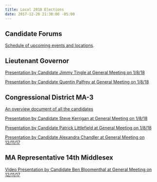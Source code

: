 ```yaml
---
title: Local 2018 Elections
date: 2017-12-20 21:38:00 -05:00
---
```



## Candidate Forums

[Schedule of upcoming events and locations](https://goo.gl/eFdgnJ).

## Lieutenant Governor
[Presentation by Candidate Jimmy Tingle at General Meeting on 1/8/18](https://youtu.be/Vbr2Az6UlKI)


[Presentation by Candidate Quentin Palfrey at General Meeting on 1/8/18](https://youtu.be/qbF5VMtXBXo)

## Congressional District MA-3

[An overview document of all the candidates](https://docs.google.com/presentation/d/1U4vfvlHfxJlbSxCuq8muFvahNwaD7yzgzgYcRJjV7gA/edit#slide=id.g2a5734a2c3_0_0)

[Presentation by Candidate Steve Kerrigan at General Meeting on 1/8/18](https://youtu.be/esMAJlmINck)

[Presentation by Candidate Patrick Littlefield at General Meeting on 1/8/18](https://youtu.be/bjzMJQDaYd0)

[Presentation by Candidate Alexandra Chandler at General Meeting on 12/11/17](https://youtu.be/HQba51Ncvjo) 

## MA Representative 14th Middlesex 

[Video Presentation by Candidate Ben Bloomenthal at General Meeting on 12/11/17
](https://youtu.be/rBF8WGN0Jp0)
